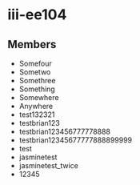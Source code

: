 # iii-ee104

## Members
* Somefour
* Sometwo
* Somethree
* Something
* Somewhere
* Anywhere
* test132321
* testbrian123
* testbrian123456777778888
* testbrian12345677777888899999
* test
* jasminetest
* jasminetest_twice
* 12345
